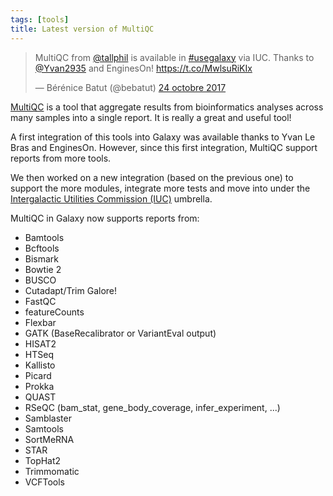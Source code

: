```yaml
---
tags: [tools]
title: Latest version of MultiQC
---
```


<blockquote class="twitter-tweet" data-lang="fr"><p lang="en" dir="ltr">MultiQC from <a href="https://twitter.com/tallphil?ref_src=twsrc%5Etfw">@tallphil</a> is available in <a href="https://twitter.com/hashtag/usegalaxy?src=hash&amp;ref_src=twsrc%5Etfw">#usegalaxy</a> via IUC. Thanks to <a href="https://twitter.com/Yvan2935?ref_src=twsrc%5Etfw">@Yvan2935</a> and EnginesOn! <a href="https://t.co/MwlsuRiKIx">https://t.co/MwlsuRiKIx</a></p>&mdash; Bérénice Batut (@bebatut) <a href="https://twitter.com/bebatut/status/922774572923006977?ref_src=twsrc%5Etfw">24 octobre 2017</a></blockquote>
<script async src="//platform.twitter.com/widgets.js" charset="utf-8"></script>

[MultiQC](http://multiqc.info/) is a tool that aggregate results from bioinformatics analyses across many samples into a single report. It is really a great and useful tool!

A first integration of this tools into Galaxy was available thanks to Yvan Le Bras and EnginesOn. However, since this first integration, MultiQC support reports from more tools. 

We then worked on a new integration (based on the previous one) to support the more modules, integrate more tests and move into under the [Intergalactic Utilities Commission (IUC)](https://galaxyproject.org/iuc/) umbrella.

MultiQC in Galaxy now supports reports from:

- Bamtools
- Bcftools
- Bismark
- Bowtie 2
- BUSCO
- Cutadapt/Trim Galore!
- FastQC
- featureCounts
- Flexbar
- GATK (BaseRecalibrator or VariantEval output)
- HISAT2
- HTSeq
- Kallisto
- Picard
- Prokka
- QUAST
- RSeQC (bam_stat, gene_body_coverage, infer_experiment, ...)
- Samblaster
- Samtools
- SortMeRNA
- STAR
- TopHat2
- Trimmomatic
- VCFTools